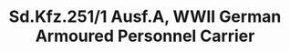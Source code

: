 ---
layout: product
title: "Sd.Kfz.251/1 Ausf.A, WWII German Armoured Personnel Carrier"
price: "4000" 
desc: "Maketa"
img_path: "/assets/img/ICM 35101.webp"
brand: "N/A"
available: true
special_offer: false
new: true
soon: false
cat: "010000"
subcat: "013600"
subsubcat: "0N/A"
sifra: "ICM 35101"
popular: false
---